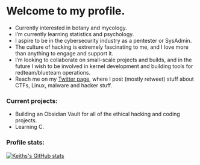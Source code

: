 # Welcome to my profile.
- Currently interested in botany and mycology.
- I’m currently learning statistics and psychology.
- I aspire to be in the cybersecurity industry as a pentester or SysAdmin.
- The culture of hacking is extremely fascinating to me, and I love more than anything to engage and support it.
- I’m looking to collaborate on small-scale projects and builds, and in the future I wish to be involved in kernel development and building tools for redteam/blueteam operations.
- Reach me on my [Twitter page](https://twitter.com/keithfernandez0), where I post (mostly retweet) stuff about CTFs, Linux, malware and hacker stuff.

### Current projects:
- Building an Obsidian Vault for all of the ethical hacking and coding projects.
- Learning C.

### Profile stats:
[![Keiths's GitHub stats](https://github-readme-stats.vercel.app/api?username=keithfernandez0&count_private=true)](https://github.com/anuraghazra/github-readme-stats)

<!---
keithfernandez0/keithfernandez0 is a ✨ special ✨ repository because its `README.md` (this file) appears on your GitHub profile.
You can click the Preview link to take a look at your changes.
--->
